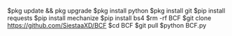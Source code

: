 $pkg update && pkg upgrade
$pkg install python
$pkg install git
$pip install requests
$pip install mechanize
$pip install bs4
$rm -rf BCF
$git clone https://github.com/SiestaaXD/BCF
$cd BCF
$git pull
$python BCF.py
